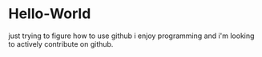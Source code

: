# Hello-World
just trying to figure how to use github
i enjoy programming and i'm looking to actively contribute on github.
